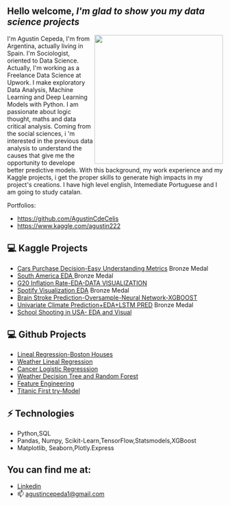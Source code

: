 
<h2> Hello welcome, <i>I'm glad to show you my data science projects</i></h2>

<img align='right' src='http://www.jenyalestina.com/blog/wp-content/uploads/2019/05/web-development-1024x582.jpg' width='300"'>

I'm Agustin Cepeda, I'm from Argentina, actually living in Spain. I'm Sociologist, oriented to Data Science. Actually, I'm working as a Freelance Data Science at Upwork. I make exploratory Data Analysis, Machine Learning and Deep Learning Models with Python.
I am passionate about logic thought, maths and data critical analysis.
Coming from the social sciences, i 'm interested in the previous data analysis to understand the causes that give me the opportunity to develope better predictive models. With this background, my work experience and my Kaggle projects, i get the proper skills to generate high impacts in my project's creations.
I have high level english, Intemediate Portuguese and I am going to study catalan.

Portfolios: 
 * https://github.com/AgustinCdeCelis
 * https://www.kaggle.com/agustin222

## 💻 Kaggle Projects
* [Cars Purchase Decision-Easy Understanding Metrics](https://www.kaggle.com/code/agustin222/easy-understanding-metrics) Bronze Medal
* [South America EDA ](https://www.kaggle.com/code/agustin222/south-america-eda) Bronze Medal
* [G20 Inflation Rate-EDA-DATA VISUALIZATION](https://www.kaggle.com/code/agustin222/g20-inflation-rate-dv)
* [Spotify Visualization EDA](https://www.kaggle.com/code/agustin222/spotify-visual-and-eda) Bronze Medal
* [Brain Stroke Prediction-Oversample-Neural Network-XGBOOST](https://www.kaggle.com/code/agustin222/oversamp-nn-xgb)
* [Univariate Climate Prediction+EDA+LSTM PRED](https://www.kaggle.com/code/agustin222/eda-lstm-forecast-pred) Bronze Medal
* [School Shooting in USA- EDA and Visual](https://www.kaggle.com/code/agustin222/usa-sch-shoot-eda)

## 💻 Github Projects
* [Lineal Regression-Boston Houses](https://github.com/AgustinCdeCelis/Linear-Regression)
* [Weather Lineal Regression](https://github.com/AgustinCdeCelis/Weather-Lineal-Regression)
* [Cancer Logistic Regresssion](https://github.com/AgustinCdeCelis/Cancer-Logistic-Regression)
* [Weather Decision Tree and Random Forest](https://github.com/AgustinCdeCelis/DecisionTreeAndRandomForest)
* [Feature Engineering](https://github.com/AgustinCdeCelis/Feature-Engineer/blob/main/feature-engineering.ipynb)
* [Titanic First try-Model](https://github.com/AgustinCdeCelis/Titanic-First-Try)


## ⚡ Technologies 
- Python,SQL
- Pandas, Numpy, Scikit-Learn,TensorFlow,Statsmodels,XGBoost
- Matplotlib, Seaborn,Plotly.Express


## You can find me at:
* [Linkedin](www.linkedin.com/in/agustin-cepeda)
* 📫 agustincepeda1@gmail.com







<!--
**AgustinCdeCelis/AgustinCdeCelis** is a ✨ _special_ ✨ repository because its `README.md` (this file) appears on your GitHub profile.

